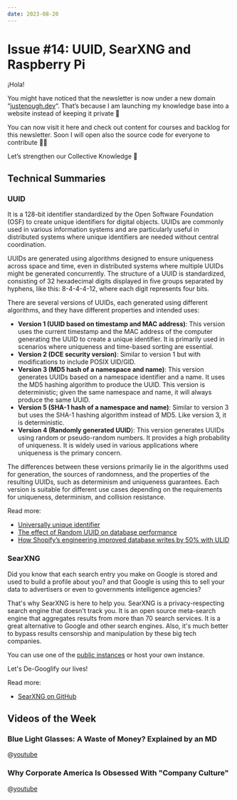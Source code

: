 ```yaml
---
date: 2023-08-20
---
```


# Issue #14: UUID, SearXNG and Raspberry Pi

¡Hola!

You might have noticed that the newsletter is now under a new domain “[justenough.dev](justenough.dev)“. That’s because
I am launching my
knowledge base into a website instead of keeping it private 🚀

You can now visit it here and check out content for courses and backlog for this newsletter. Soon I will open also the
source code for everyone to contribute 👨‍💻

Let’s strengthen our Collective Knowledge 💪

## Technical Summaries

### UUID

It is a 128-bit identifier standardized by the Open Software Foundation (OSF) to create unique identifiers for digital
objects. UUIDs are commonly used in various information systems and are particularly useful in distributed systems where
unique identifiers are needed without central coordination.

UUIDs are generated using algorithms designed to ensure uniqueness across space and time, even in distributed systems
where multiple UUIDs might be generated concurrently. The structure of a UUID is standardized, consisting of 32
hexadecimal digits displayed in five groups separated by hyphens, like this: 8-4-4-4-12, where each digit represents
four bits.

There are several versions of UUIDs, each generated using different algorithms, and they have different properties and
intended uses:

- **Version 1 (UUID based on timestamp and MAC address)**: This version uses the current timestamp and the MAC address
  of the computer generating the UUID to create a unique identifier. It is primarily used in scenarios where uniqueness
  and time-based sorting are essential.
- **Version 2 (DCE security version)**: Similar to version 1 but with modifications to include POSIX UID/GID.
- **Version 3 (MD5 hash of a namespace and name)**: This version generates UUIDs based on a namespace identifier and a
  name. It uses the MD5 hashing algorithm to produce the UUID. This version is deterministic; given the same namespace
  and name, it will always produce the same UUID.
- **Version 5 (SHA-1 hash of a namespace and name)**: Similar to version 3 but uses the SHA-1 hashing algorithm instead
  of MD5. Like version 3, it is deterministic.
- **Version 4 (Randomly generated UUID**): This version generates UUIDs using random or pseudo-random numbers. It
  provides a high probability of uniqueness. It is widely used in various applications where uniqueness is the primary
  concern.

The differences between these versions primarily lie in the algorithms used for generation, the sources of randomness,
and the properties of the resulting UUIDs, such as determinism and uniqueness guarantees. Each version is suitable for
different use cases depending on the requirements for uniqueness, determinism, and collision resistance.

Read more:

- [Universally unique identifier](https://en.wikipedia.org/wiki/Universally_unique_identifier)
- [The effect of Random UUID on database performance](https://www.youtube.com/watch?v=OAOQ7U0XAi0)
- [How Shopify’s engineering improved database writes by 50% with ULID](https://www.youtube.com/watch?v=f53-Iw_5ucA)

### SearXNG

Did you know that each search entry you make on Google is stored and used to build a profile about you? and that Google
is using this to sell your data to advertisers or even to governments intelligence agencies?

That's why SearXNG is here to help you. SearXNG is a privacy-respecting search engine that doesn't track you. It is
an open source meta-search engine that aggregates results from more than 70 search services. It is a great alternative
to Google and other search engines. Also, it's much better to bypass results censorship and manipulation by these big
tech companies.

You can use one of the [public instances](https://searx.space/) or host your own instance.

Let's De-Googlify our lives!

Read more:

- [SearXNG on GitHub](https://github.com/searxng/searxng)

## Videos of the Week

### Blue Light Glasses: A Waste of Money? Explained by an MD

@[youtube](https://www.youtube.com/watch?v=h8feWf7X750)

### Why Corporate America Is Obsessed With "Company Culture"

@[youtube](https://www.youtube.com/watch?v=88SGfykwt8g)
